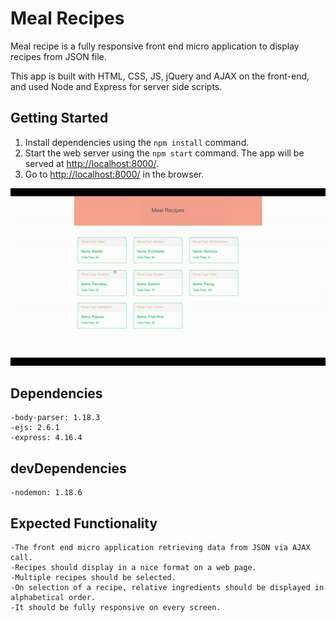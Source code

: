 # Meal Recipes

Meal recipe is a fully responsive front end micro application to display recipes from JSON file.

This app is built with HTML, CSS, JS, jQuery and AJAX on the front-end, and used Node and Express for server side scripts.

## Getting Started

1. Install dependencies using the `npm install` command.
2. Start the web server using the `npm start` command. The app will be served at <http://localhost:8000/>.
3. Go to <http://localhost:8000/> in the browser.

!["Demo"](https://github.com/bhavBains/mealRecipe-payByPhone/blob/master/media/paybyphone-%20intro.gif?raw=true)

## Dependencies

	-body-parser: 1.18.3
  	-ejs: 2.6.1
  	-express: 4.16.4
 
## devDependencies
	-nodemon: 1.18.6

## Expected Functionality
	-The front end micro application retrieving data from JSON via AJAX call.
	-Recipes should display in a nice format on a web page.
	-Multiple recipes should be selected.
	-On selection of a recipe, relative ingredients should be displayed in alphabetical order.
	-It should be fully responsive on every screen.
